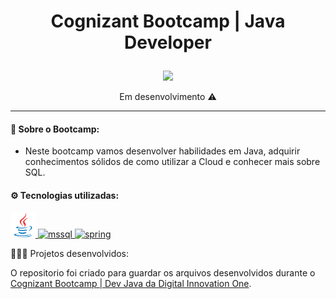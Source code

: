 # <p align="center">  Cognizant Bootcamp | Java Developer  </p>

<p align="center">
<img src="https://user-images.githubusercontent.com/79487813/143965674-a4436489-4563-45c8-970d-899bc65f88b2.png"/>
</P>

<p align="center"> Em desenvolvimento ⚠️  </p>

------

#### 📝 Sobre o Bootcamp:

- Neste bootcamp vamos desenvolver habilidades em Java, adquirir conhecimentos sólidos de como utilizar a Cloud e conhecer mais sobre SQL. <br>


#### ⚙️ Tecnologias utilizadas:

<p align="left">
 <a href="https://www.java.com" target="_blank"> <img src="https://raw.githubusercontent.com/devicons/devicon/master/icons/java/java-original.svg" alt="java" width="40" height="40"/> </a>
<a href="https://www.microsoft.com/en-us/sql-server" target="_blank"> <img src="https://www.svgrepo.com/show/303229/microsoft-sql-server-logo.svg" alt="mssql" width="40" height="40"</a>
<a href="https://spring.io/" target="_blank"> <img src="https://www.vectorlogo.zone/logos/springio/springio-icon.svg" alt="spring" width="40" height="40"/> </a>
</P

  #### 👩🏾‍💻 Projetos desenvolvidos:

   O repositorio foi criado para guardar os arquivos desenvolvidos durante o [Cognizant Bootcamp | Dev Java da Digital Innovation One](https://web.digitalinnovation.one/track/santander-fullstack-developer).
